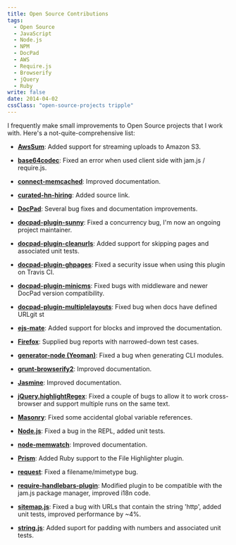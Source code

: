 ```yaml
---
title: Open Source Contributions
tags: 
  - Open Source
  - JavaScript
  - Node.js
  - NPM
  - DocPad
  - AWS
  - Require.js
  - Browserify
  - jQuery
  - Ruby
write: false
date: 2014-04-02
cssClass: "open-source-projects tripple"
---
```


I frequently make small improvements to Open Source projects that I work with. Here's a not-quite-comprehensive list:

 - **[AwsSum](http://awssum.io)**: Added support for streaming uploads to Amazon S3.

 - **[base64codec](https://github.com/chick307/base64codec)**: Fixed an error when used client side with jam.js / require.js.

 - **[connect-memcached](https://github.com/balor/connect-memcached)**: Improved documentation.
 
 - **[curated-hn-hiring](https://github.com/perspectivezoom/curated-hn-hiring)**: Added source link.

 - **[DocPad](docpad.org/)**: Several bug fixes and documentation improvements.

 - **[docpad-plugin-sunny](https://github.com/bobobo1618/docpad-plugin-sunny)**: Fixed a concurrency bug, I'm now an ongoing project maintainer.

 - **[docpad-plugin-cleanurls](http://docpad.org/plugin/cleanurls)**: Added support for skipping pages and associated unit tests.

 - **[docpad-plugin-ghpages](https://github.com/docpad/docpad-plugin-ghpages)**: Fixed a security issue when using this plugin on Travis CI.
 
 - **[docpad-plugin-minicms](https://github.com/jeremyfa/docpad-plugin-minicms)**: Fixed bugs with middleware and newer DocPad version compatibility.

 - **[docpad-plugin-multiplelayouts](https://github.com/docpad/docpad-plugin-multiplelayouts)**: Fixed bug when docs have defined URLgit st
 
 - **[ejs-mate](https://github.com/JacksonTian/ejs-mate)**: Added support for blocks and improved the documentation.
 
 - **[Firefox](https://www.mozilla.org/en-US/firefox/new/)**: Supplied bug reports with narrowed-down test cases.
 
 - **[generator-node (Yeoman)](https://github.com/yeoman/generator-node)**: Fixed a bug when generating CLI modules.

 - **[grunt-browserify2](https://github.com/shanejonas/grunt-browserify2)**: Improved documentation.
 
 - **[Jasmine](http://jasmine.github.io/)**: Improved documentation.
 
 - **[jQuery.highlightRegex](https://github.com/jbr/jQuery.highlightRegex)**: Fixed a couple of bugs to allow it to work cross-browser and support multiple runs on the same text.

 - **[Masonry](http://masonry.desandro.com/)**: Fixed some accidental global variable references.

 - **[Node.js](http://nodejs.org/)**: Fixed a bug in the REPL, added unit tests.
 
 - **[node-memwatch](https://github.com/nfriedly/node-memwatch)**: Improved documentation.
 
 - **[Prism](http://prismjs.com/)**: Added Ruby support to the File Highlighter plugin.

 - **[request](https://github.com/mikeal/request)**: Fixed a filename/mimetype bug.

 - **[require-handlebars-plugin](https://github.com/SlexAxton/require-handlebars-plugin)**: Modified plugin to be compatible with the jam.js package manager, improved i18n code.

 - **[sitemap.js](https://github.com/ekalinin/sitemap.js)**: Fixed a bug with URLs that contain the string 'http', added unit tests, improved performance by ~4%.

 - **[string.js](https://github.com/jprichardson/string.js)**: Added suport for padding with numbers and associated unit tests.

<!-- todo: add https://github.com/jking90/docpad-plugin-coffeelint https://github.com/mikeumus/docpad-plugin-basicauth and  https://github.com/jking90/docpad-plugin-jshint -->